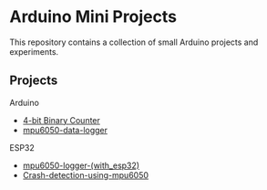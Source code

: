 # Arduino Mini Projects

This repository contains a collection of small Arduino projects and experiments.

## Projects

Arduino

- [4-bit Binary Counter](4-bit-binary-counter/)
- [mpu6050-data-logger](mpu6050-data-logger/)

ESP32

- [mpu6050-logger-(with_esp32)](mpu6050-logger-(with_esp32)/)
- [Crash-detection-using-mpu6050](Crash-detection-using-mpu6050/)
